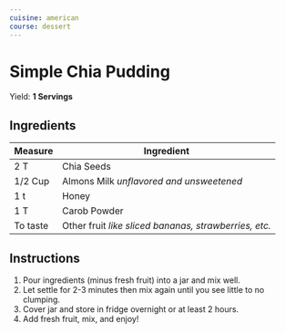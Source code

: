 ```yaml
---
cuisine: american
course: dessert
---
```


# Simple Chia Pudding

Yield: **1 Servings**

## Ingredients

Measure|Ingredient
---|---
2 T|Chia Seeds
1/2 Cup|Almons Milk *unflavored and unsweetened*
1 t|Honey
1 T|Carob Powder
To taste|Other fruit *like sliced bananas, strawberries, etc.*

## Instructions

1. Pour ingredients (minus fresh fruit) into a jar and mix well.
2. Let settle for 2-3 minutes then mix again until you see little to no clumping.
3. Cover jar and store in fridge overnight or at least 2 hours.
4. Add fresh fruit, mix, and enjoy!
